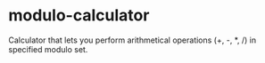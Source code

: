 # modulo-calculator
Calculator that lets you perform arithmetical operations (+, -, *, /) in specified modulo set.
